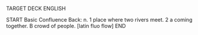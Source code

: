 TARGET DECK
ENGLISH

START
Basic
Confluence
Back: n. 1 place where two rivers meet. 2 a coming together. B crowd of people. [latin fluo flow]
END
